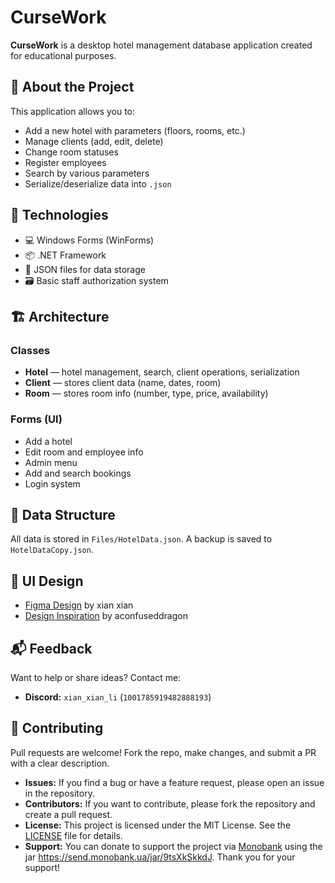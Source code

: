 ﻿# CurseWork

**CurseWork** is a desktop hotel management database application created for educational purposes.

## 📁 About the Project

This application allows you to:
- Add a new hotel with parameters (floors, rooms, etc.)
- Manage clients (add, edit, delete)
- Change room statuses
- Register employees
- Search by various parameters
- Serialize/deserialize data into `.json`

## 🧩 Technologies
- 💻 Windows Forms (WinForms)
- 📦 .NET Framework
- 📁 JSON files for data storage
- 🗃️ Basic staff authorization system

## 🏗️ Architecture

### Classes

- **Hotel** — hotel management, search, client operations, serialization
- **Client** — stores client data (name, dates, room)
- **Room** — stores room info (number, type, price, availability)

### Forms (UI)

- Add a hotel
- Edit room and employee info
- Admin menu
- Add and search bookings
- Login system

## 🧪 Data Structure

All data is stored in `Files/HotelData.json`. A backup is saved to `HotelDataCopy.json`.

## 🎨 UI Design

- [Figma Design](https://www.figma.com/design/QhgHXYlr5ERLbTDjDJJO0t/CurseDataBase?node-id=0-1&t=7jpApCCQDGGDDM0h-1) by xian xian
- [Design Inspiration](https://aconfuseddragon.neocities.org/) by aconfuseddragon

## 📬 Feedback

Want to help or share ideas? Contact me:
- **Discord:** `xian_xian_li` (`1001785919482888193`)

## 🤝 Contributing

Pull requests are welcome! Fork the repo, make changes, and submit a PR with a clear description.
- **Issues:** If you find a bug or have a feature request, please open an issue in the repository.
- **Contributors:** If you want to contribute, please fork the repository and create a pull request.
- **License:** This project is licensed under the MIT License. See the [LICENSE](LICENSE) file for details.
- **Support:** You can donate to support the project via [Monobank](https://monobank.ua/) using the jar https://send.monobank.ua/jar/9tsXkSkkdJ. Thank you for your support!
